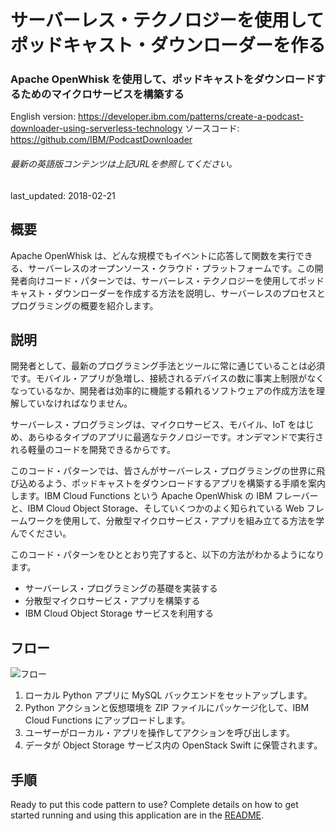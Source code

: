 # サーバーレス・テクノロジーを使用してポッドキャスト・ダウンローダーを作る

### Apache OpenWhisk を使用して、ポッドキャストをダウンロードするためのマイクロサービスを構築する

English version: https://developer.ibm.com/patterns/create-a-podcast-downloader-using-serverless-technology
 ソースコード: https://github.com/IBM/PodcastDownloader

###### 最新の英語版コンテンツは上記URLを参照してください。
last_updated: 2018-02-21

 
## 概要

Apache OpenWhisk は、どんな規模でもイベントに応答して関数を実行できる、サーバーレスのオープンソース・クラウド・プラットフォームです。この開発者向けコード・パターンでは、サーバーレス・テクノロジーを使用してポッドキャスト・ダウンローダーを作成する方法を説明し、サーバーレスのプロセスとプログラミングの概要を紹介します。

## 説明

開発者として、最新のプログラミング手法とツールに常に通じていることは必須です。モバイル・アプリが急増し、接続されるデバイスの数に事実上制限がなくなっているなか、開発者は効率的に機能する頼れるソフトウェアの作成方法を理解していなければなりません。

サーバーレス・プログラミングは、マイクロサービス、モバイル、IoT をはじめ、あらゆるタイプのアプリに最適なテクノロジーです。オンデマンドで実行される軽量のコードを開発できるからです。

このコード・パターンでは、皆さんがサーバーレス・プログラミングの世界に飛び込めるよう、ポッドキャストをダウンロードするアプリを構築する手順を案内します。IBM Cloud Functions という Apache OpenWhisk の IBM フレーバーと、IBM Cloud Object Storage、そしていくつかのよく知られている Web フレームワークを使用して、分散型マイクロサービス・アプリを組み立てる方法を学んでください。

このコード・パターンをひととおり完了すると、以下の方法がわかるようになります。

* サーバーレス・プログラミングの基礎を実装する 
* 分散型マイクロサービス・アプリを構築する 
* IBM Cloud Object Storage サービスを利用する 

## フロー

![フロー](../../images/podcast-downloader.png)

1. ローカル Python アプリに MySQL バックエンドをセットアップします。
1. Python アクションと仮想環境を ZIP ファイルにパッケージ化して、IBM Cloud Functions にアップロードします。
1. ユーザーがローカル・アプリを操作してアクションを呼び出します。
1. データが Object Storage サービス内の OpenStack Swift に保管されます。

## 手順

Ready to put this code pattern to use? Complete details on how to get started running and using this application are in the [README](https://github.com/IBM/PodcastDownloader/blob/master/README.md).
